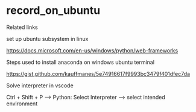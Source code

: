# record_on_ubuntu

Related links

set up ubuntu subsystem in linux

https://docs.microsoft.com/en-us/windows/python/web-frameworks

Steps used to install anaconda on windows ubuntu terminal

https://gist.github.com/kauffmanes/5e74916617f9993bc3479f401dfec7da

Solve interpreter in vscode

Ctrl + Shift + P --> Python: Select Interpreter --> select intended environment




